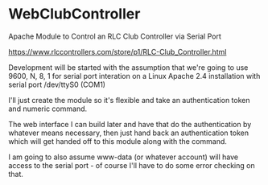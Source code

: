 # WebClubController

Apache Module to Control an RLC Club Controller via Serial Port

https://www.rlccontrollers.com/store/p1/RLC-Club_Controller.html


Development will be started with the assumption that we're going to use 9600, N, 8, 1 for serial port interation on a Linux Apache 2.4 installation with serial port /dev/ttyS0 (COM1)

I'll just create the module so it's flexible and take an authentication token and numeric command.

The web interface I can build later and have that do the authentication by whatever means necessary, then just hand back an authentication token which will get handed off to this module along with the command.

I am going to also assume www-data (or whatever account) will have access to the serial port - of course I'll have to do some error checking on that.
